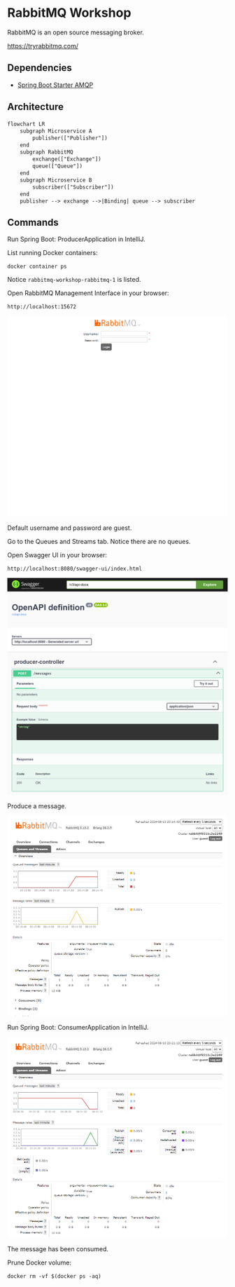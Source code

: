 # RabbitMQ Workshop

RabbitMQ is an open source messaging broker.

https://tryrabbitmq.com/

## Dependencies

- [Spring Boot Starter AMQP](https://mvnrepository.com/artifact/org.springframework.boot/spring-boot-starter-amqp)

## Architecture

```mermaid
flowchart LR
    subgraph Microservice A
        publisher(["Publisher"])
    end
    subgraph RabbitMQ
        exchange(["Exchange"])
        queue(["Queue"])
    end
    subgraph Microservice B
        subscriber(["Subscriber"])
    end
    publisher --> exchange -->|Binding| queue --> subscriber
```

## Commands

Run Spring Boot: ProducerApplication in IntelliJ.

List running Docker containers:

```shell
docker container ps
```

Notice `rabbitmq-workshop-rabbitmq-1` is listed.

Open RabbitMQ Management Interface in your browser:

```
http://localhost:15672
```
![login.png](login.png)

Default username and password are guest.

Go to the Queues and Streams tab. Notice there are no queues.

Open Swagger UI in your browser:

```
http://localhost:8080/swagger-ui/index.html
```

![swagger.png](swagger.png)

Produce a message.

![producer.png](producer.png)

Run Spring Boot: ConsumerApplication in IntelliJ.

![consumer.png](consumer.png)

The message has been consumed.

Prune Docker volume:

```shell
docker rm -vf $(docker ps -aq)
```